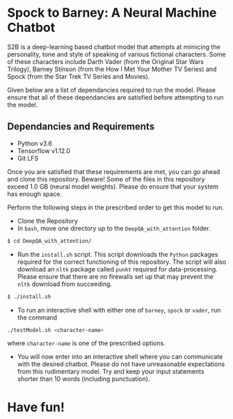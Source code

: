 # Spock to Barney: A Neural Machine Chatbot

S2B is a deep-learning based chatbot model that attempts at mimicing the personality, tone and style of speaking of various fictional characters. Some of these characters include Darth Vader (from the Original Star Wars Trilogy), Barney Stinson (from the How I Met Your Mother TV Series) and Spock (from the Star Trek TV Series and Movies).

Given below are a list of dependancies required to run the model. Please ensure that all of these dependancies are satisfied before attempting to run the model.

## Dependancies and Requirements

  - Python v3.6
  - Tensorflow v1.12.0
  - Git LFS

Once you are satisfied that these requirements are met, you can go ahead and clone this repository. Beware! Some of the files in this repository exceed 1.0 GB (neural model weights). Please do ensure that your system has enough space.

Perform the following steps in the prescribed order to get this model to run.

- Clone the Repository
- In ```bash```, move one directory up to the ```DeepQA_with_attention``` folder.
```sh
$ cd DeepQA_with_attention/
```
- Run the ```install.sh``` script. This script downloads the ```Python``` packages required for the correct functioning of this repository. The script will also download an ```nltk``` package called ```punkt``` required for data-processing. Please ensure that there are no firewalls set up that may prevent the ```nltk``` download from succeeding.
```sh
$ ./install.sh
```
- To run an interactive shell with either one of ```barney```, ```spock``` or ```vader```, run the command 
```sh
./testModel.sh <character-name>
```
where ```character-name``` is one of the prescribed options.
- You will now enter into an interactive shell where you can communicate with the desired chatbot. Please do not have unreasonable expectations from this rudimentary model. Try and keep your input statements shorter than 10 words (including punctuation).

# Have fun!
